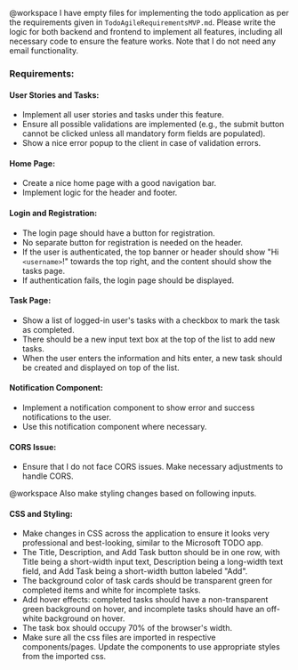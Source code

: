 @workspace I have empty files for implementing the todo application as per the requirements given in `TodoAgileRequirementsMVP.md`. Please write the logic for both backend and frontend to implement all features, including all necessary code to ensure the feature works. Note that I do not need any email functionality.

### Requirements:

#### User Stories and Tasks:
- Implement all user stories and tasks under this feature.
- Ensure all possible validations are implemented (e.g., the submit button cannot be clicked unless all mandatory form fields are populated).
- Show a nice error popup to the client in case of validation errors.

#### Home Page:
- Create a nice home page with a good navigation bar.
- Implement logic for the header and footer.

#### Login and Registration:
- The login page should have a button for registration.
- No separate button for registration is needed on the header.
- If the user is authenticated, the top banner or header should show "Hi `<username>`!" towards the top right, and the content should show the tasks page.
- If authentication fails, the login page should be displayed.

#### Task Page:
- Show a list of logged-in user's tasks with a checkbox to mark the task as completed.
- There should be a new input text box at the top of the list to add new tasks.
- When the user enters the information and hits enter, a new task should be created and displayed on top of the list.


#### Notification Component:
- Implement a notification component to show error and success notifications to the user.
- Use this notification component where necessary.

#### CORS Issue:
- Ensure that I do not face CORS issues. Make necessary adjustments to handle CORS.


@workspace Also make styling changes based on following inputs.
#### CSS and Styling:
- Make changes in CSS across the application to ensure it looks very professional and best-looking, similar to the Microsoft TODO app.
- The Title, Description, and Add Task button should be in one row, with Title being a short-width input text, Description being a long-width text field, and Add Task being a short-width button labeled "Add".
- The background color of task cards should be transparent green for completed items and white for incomplete tasks.
- Add hover effects: completed tasks should have a non-transparent green background on hover, and incomplete tasks should have an off-white background on hover.
- The task box should occupy 70% of the browser's width.
- Make sure all the css files are imported in respective components/pages. Update the components to use appropriate styles from the imported css.